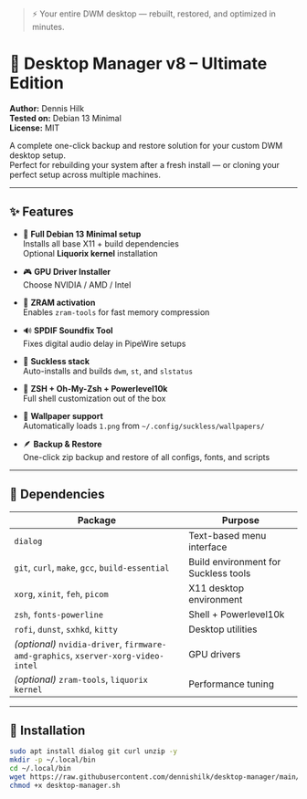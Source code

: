 > ⚡ Your entire DWM desktop — rebuilt, restored, and optimized in minutes.
> 
# 🧩 Desktop Manager v8 – Ultimate Edition

**Author:** Dennis Hilk  
**Tested on:** Debian 13 Minimal  
**License:** MIT  

A complete one-click backup and restore solution for your custom DWM desktop setup.  
Perfect for rebuilding your system after a fresh install — or cloning your perfect setup across multiple machines.

---

## ✨ Features

- 🧱 **Full Debian 13 Minimal setup**  
  Installs all base X11 + build dependencies  
  Optional **Liquorix kernel** installation  

- 🎮 **GPU Driver Installer**  
  Choose NVIDIA / AMD / Intel  

- 💾 **ZRAM activation**  
  Enables `zram-tools` for fast memory compression  

- 🔊 **SPDIF Soundfix Tool**  
  Fixes digital audio delay in PipeWire setups  

- 🐧 **Suckless stack**  
  Auto-installs and builds `dwm`, `st`, and `slstatus`  

- 🧠 **ZSH + Oh-My-Zsh + Powerlevel10k**  
  Full shell customization out of the box  

- 🌄 **Wallpaper support**  
  Automatically loads `1.png` from `~/.config/suckless/wallpapers/`  

- 🪶 **Backup & Restore**  
  One-click zip backup and restore of all configs, fonts, and scripts  

---

## 🧰 Dependencies

| Package | Purpose |
|----------|----------|
| `dialog` | Text-based menu interface |
| `git`, `curl`, `make`, `gcc`, `build-essential` | Build environment for Suckless tools |
| `xorg`, `xinit`, `feh`, `picom` | X11 desktop environment |
| `zsh`, `fonts-powerline` | Shell + Powerlevel10k |
| `rofi`, `dunst`, `sxhkd`, `kitty` | Desktop utilities |
| *(optional)* `nvidia-driver`, `firmware-amd-graphics`, `xserver-xorg-video-intel` | GPU drivers |
| *(optional)* `zram-tools`, `liquorix kernel` | Performance tuning |

---

## 🚀 Installation

```bash
sudo apt install dialog git curl unzip -y
mkdir -p ~/.local/bin
cd ~/.local/bin
wget https://raw.githubusercontent.com/dennishilk/desktop-manager/main/desktop-manager.sh
chmod +x desktop-manager.sh
